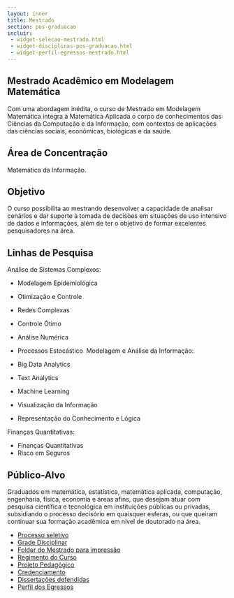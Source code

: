 ```yaml
---
layout: inner
title: Mestrado
section: pos-graduacao
incluir:
 - widget-selecao-mestrado.html
 - widget-disciplinas-pos-graduacao.html
 - widget-perfil-egressos-mestrado.html
---
```


## Mestrado Acadêmico em Modelagem Matemática

Com uma abordagem inédita, o curso de Mestrado em Modelagem Matemática
integra à Matemática Aplicada o corpo de conhecimentos das Ciências da
Computação e da Informação, com contextos de aplicações das ciências
sociais, econômicas, biológicas e da saúde.

## Área de Concentração

Matemática da Informação.

## Objetivo

O curso possibilita ao mestrando desenvolver a capacidade de analisar
cenários e dar suporte à tomada de decisões em situações de uso
intensivo de dados e informações, além de ter o objetivo de formar
excelentes pesquisadores na área.

## Linhas de Pesquisa

Análise de Sistemas Complexos:

- Modelagem Epidemiológica
- Otimização e Controle
- Redes Complexas
- Controle Ótimo
- Análise Numérica
- Processos Estocástico
​
Modelagem e Análise da Informação:

- Big Data Analytics
- Text Analytics
- Machine Learning
- Visualização da Informação
- Representação do Conhecimento e Lógica

Finanças Quantitativas:

- Finanças Quantitativas
- Risco em Seguros

## Público-Alvo

Graduados em matemática, estatística, matemática aplicada, computação,
engenharia, física, economia e áreas afins, que desejam atuar com
pesquisa científica e tecnológica em instituições públicas ou
privadas, subsidiando o processo decisório em quaisquer esferas, ou
que queiram continuar sua formação acadêmica em nível de doutorado na
área.

- [Processo seletivo](selecao.html)
- [Grade Disciplinar](disciplinas.html)
- [Folder do Mestrado para impressão](/files/folder-mestrado.pdf)
- [Regimento do Curso](/files/mestrado-regimento.pdf)
- [Projeto Pedagógico](/files/mestrado-ppc.pdf)
- [Credenciamento](/files/publicacao-dou-mestrado.pdf)
- [Dissertações defendidas](http://bibliotecadigital.fgv.br/dspace/handle/10438/11122)
- [Perfil dos Egressos](perfil-egressos.html)
